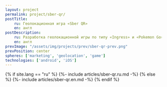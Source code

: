 ```yaml
---
layout: project
permalink: project/sber-qr/
postTitle: 
    ru: Геолокационная игра «Sber QR»
    en: англ
postDescription: 
    ru: Разработка геолокационной игры по типу «Ingress» и «Pokemon Go» для продвижения новой услуги от «Сбербанка» — оплата по QR кодам
    en: англ
prevImage: "/assets/img/projects/prev/sber-qr-prev.png"
prevPosition: center
spheres: ['marketing', 'geolocation', 'game']
technologies: ['android', 'iOS']
---
```


{% if site.lang == "ru" %}
{%- include articles/sber-qr.ru.md -%}
{% else %}
{%- include articles/sber-qr.en.md -%}
{% endif %}